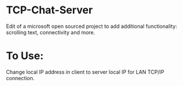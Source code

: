 # TCP-Chat-Server
Edit of a microsoft open sourced project to add additional functionality: scrolling text, connectivity and more.

# To Use:
Change local IP address in client to server local IP for LAN TCP/IP connection.
